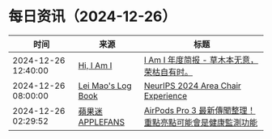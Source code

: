 ﻿# 每日资讯（2024-12-26）

|时间|来源|标题|
|---|---|---|
|2024-12-26 12:40:00|[Hi, I Am I](https://5ime.cn/atom.xml)|[ I Am I 年度简报 - 草木本无意，荣枯自有时。](https://5ime.cn/hello-2025.html)|
|2024-12-26 08:00:00|[Lei Mao's Log Book](https://leimao.github.io/atom.xml)|[NeurIPS 2024 Area Chair Experience](https://leimao.github.io/blog/NeurIPS-2024-Area-Chair-Experience/)|
|2024-12-26 02:29:52|[蘋果迷 APPLEFANS](https://applefans.today/feed/)|[AirPods Pro 3 最新傳聞整理！重點亮點可能會是健康監測功能](https://applefans.today/2024-12-airpods-pro-3-rumors/)|
